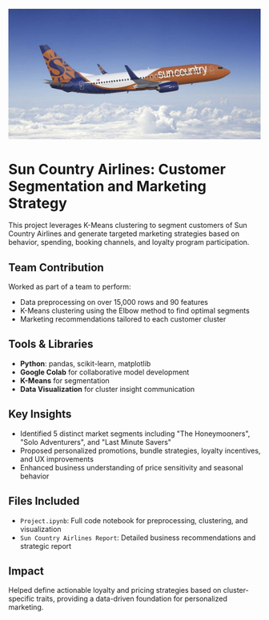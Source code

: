 ![Customer Segments Visualization](sun-country-airlines.jpg)

# Sun Country Airlines: Customer Segmentation and Marketing Strategy

This project leverages K-Means clustering to segment customers of Sun Country Airlines and generate targeted marketing strategies based on behavior, spending, booking channels, and loyalty program participation.

## Team Contribution
Worked as part of a team to perform:
- Data preprocessing on over 15,000 rows and 90 features
- K-Means clustering using the Elbow method to find optimal segments
- Marketing recommendations tailored to each customer cluster

## Tools & Libraries
- **Python**: pandas, scikit-learn, matplotlib
- **Google Colab** for collaborative model development
- **K-Means** for segmentation
- **Data Visualization** for cluster insight communication

## Key Insights
- Identified 5 distinct market segments including "The Honeymooners", "Solo Adventurers", and "Last Minute Savers"
- Proposed personalized promotions, bundle strategies, loyalty incentives, and UX improvements
- Enhanced business understanding of price sensitivity and seasonal behavior

## Files Included
- `Project.ipynb`: Full code notebook for preprocessing, clustering, and visualization
- `Sun Country Airlines Report`: Detailed business recommendations and strategic report

## Impact
Helped define actionable loyalty and pricing strategies based on cluster-specific traits, providing a data-driven foundation for personalized marketing.

